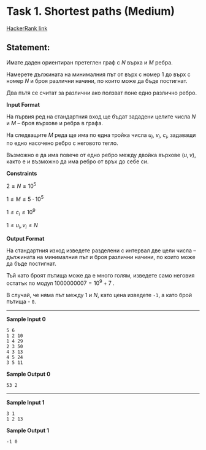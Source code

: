 # Task 1. Shortest paths (Medium)

[HackerRank link](<https://www.hackerrank.com/contests/sda-hw-11-2021/challenges/shortest-paths-2>)

## Statement:

Имате даден ориентиран претеглен граф с $N$ върха и $M$ ребра.

Намерете дължината на минималния път от върх с номер $1$ до върх с номер $N$ и броя различни начини, по които може да бъде постигнат.

Два пътя се считат за различни ако ползват поне едно различно ребро.

**Input Format**

На първия ред на стандартния вход ще бъдат зададени целите числа $N$ и $M$ – броя върхове и ребра в графа.

На следващите $M$ реда ще има по една тройка числа  $u_i$, $v_i$, $c_i$, задаващи по едно насочено ребро с неговото тегло.

Възможно е да има повече от едно ребро между двойка върхове $(u, v)$, както е и възможно да има ребро от връх до себе си.

**Constraints**

$2\le N\le 10^5$

$1 \le M\le 5\cdot 10^5$

$1 \le c_i\le 10^9$

$1 \le u_i, v_i \le N$

**Output Format**

На стандартния изход изведете разделени с интервал две цели числа – дължината на минималния път и броя различни начини, по които може да бъде постигнат.

Тъй като броят пътища може да е много голям, изведете само неговия остатък по модул $1000000007 = 10^9 + 7$ .

В случай, че няма път между $1$ и $N$, като цена изведете `-1`, а като брой пътища - `0`.

---

**Sample Input 0**

```
5 6
1 2 10
1 4 29
2 3 50
4 3 13
4 5 24
3 5 11
```

**Sample Output 0**

```
53 2
```

---

**Sample Input 1**

```
3 1
1 2 13
```

**Sample Output 1**

```
-1 0
```